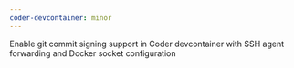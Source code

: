 ```yaml
---
coder-devcontainer: minor
---
```


Enable git commit signing support in Coder devcontainer with SSH agent forwarding and Docker socket configuration